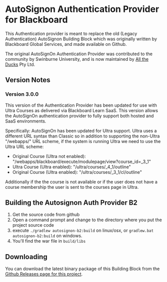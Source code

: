 AutoSignon Authentication Provider for Blackboard
================

This Authentication provider is meant to replace the old (Legacy Authentication) AutoSignon Building Block which was originally written
by Blackboard Global Services, and made available on Github.

The original AutoSignOn Authentication Provider was contributed to the community by Swinburne University, and is now maintained by 
[All the Ducks](https://www.alltheducks.com/) Pty Ltd.

## Version Notes
### Version 3.0.0
This version of the Authentication Provider has been updated for use with Ultra Courses as delivered via Blackboard Learn SaaS. This version allows the AutoSignOn authentication provider to fully support both hosted and SaaS environments.

Specifically:
AutoSignOn has been updated for Ultra support. Ultra uses a different URL syntax than Classic so in addition to supporting the non-Ultra "/webapps/" URL scheme, if the system is running Ultra we need to use the Ultra URL scheme:

* Original Course (Ultra not enabled): "/webapps/blackboard/execute/modulepage/view?course\_id=_3_1"
* Ultra Course (Ultra enabled): "/ultra/courses/_4_1/outline"
* Original Course (Ultra enabled): "/ultra/courses/_3_1/cl/outline"

Additionally if the the course is not available or if the user does not have a course membership the user is sent to the courses page in Ultra.


Building the Autosignon Auth Provider B2
-------

1. Get the source code from github
2. Open a command prompt and change to the directory where you put the project source code
3. execute `./gradlew autosignon-b2:build` on linux/osx, or `gradlew.bat autosignon-b2:build` on windows.
4. You'll find the war file in `build/libs`

Downloading
-------
You can download the latest binary package of this Building Block from the [Github Releases page for this project](https://github.com/AllTheDucks/oslt-autosignon/releases).